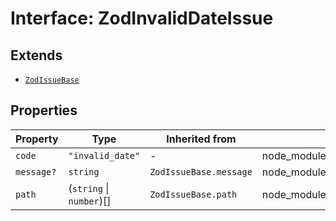 # Interface: ZodInvalidDateIssue

## Extends

- [`ZodIssueBase`](../type-aliases/ZodIssueBase.md)

## Properties

| Property | Type | Inherited from | Defined in |
| ------ | ------ | ------ | ------ |
| `code` | `"invalid_date"` | - | node\_modules/.pnpm/zod@3.23.8/node\_modules/zod/lib/ZodError.d.ts:71 |
| `message?` | `string` | `ZodIssueBase.message` | node\_modules/.pnpm/zod@3.23.8/node\_modules/zod/lib/ZodError.d.ts:33 |
| `path` | (`string` \| `number`)[] | `ZodIssueBase.path` | node\_modules/.pnpm/zod@3.23.8/node\_modules/zod/lib/ZodError.d.ts:32 |
